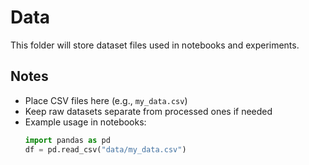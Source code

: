 # Data

This folder will store dataset files used in notebooks and experiments.

## Notes
- Place CSV files here (e.g., `my_data.csv`)
- Keep raw datasets separate from processed ones if needed
- Example usage in notebooks:
  ```python
  import pandas as pd
  df = pd.read_csv("data/my_data.csv")


